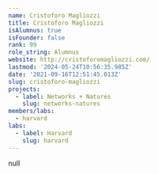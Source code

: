 ```yaml
---
name: Cristoforo Magliozzi
title: Cristoforo Magliozzi
isAlumnus: true
isFounder: false
rank: 99
role_string: Alumnus
website: http://cristoforomagliozzi.com/
lastmod: '2024-05-24T10:56:35.985Z'
date: '2021-09-16T12:51:45.013Z'
slug: cristoforo-magliozzi
projects:
  - label: Networks + Natures
    slug: networks-natures
members/labs:
  - harvard
labs:
  - label: Harvard
    slug: harvard
---
```

null